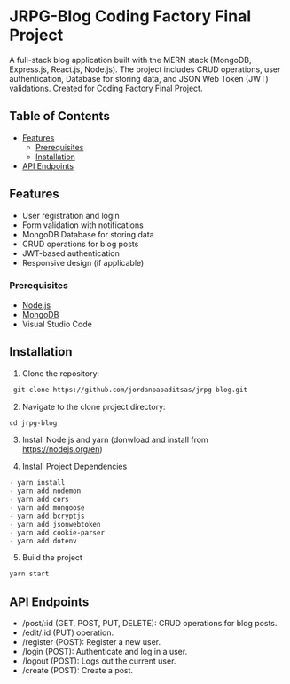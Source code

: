# JRPG-Blog    Coding Factory Final Project

A full-stack blog application built with the MERN stack (MongoDB, Express.js, React.js, Node.js). The project includes CRUD operations, user authentication, Database for storing data, and JSON Web Token (JWT) validations.
Created for Coding Factory Final Project.

## Table of Contents

- [Features](#features)
  - [Prerequisites](#prerequisites)
  - [Installation](#installation)
- [API Endpoints](#api-endpoints)

## Features

- User registration and login
- Form validation with notifications
- MongoDB Database for storing data
- CRUD operations for blog posts
- JWT-based authentication
- Responsive design (if applicable)

### Prerequisites

- [Node.js](https://nodejs.org/)
- [MongoDB](https://www.mongodb.com/)
- Visual Studio Code

## Installation 

1. Clone the repository:
```md
 git clone https://github.com/jordanpapaditsas/jrpg-blog.git
 ```
2. Navigate to the clone project directory:
 ```md
 cd jrpg-blog
 ```
3. Install Node.js and yarn (donwload and install from https://nodejs.org/en)  

4. Install Project Dependencies
```md
- yarn install
- yarn add nodemon
- yarn add cors
- yarn add mongoose
- yarn add bcryptjs
- yarn add jsonwebtoken
- yarn add cookie-parser
- yarn add dotenv
```
5. Build the project
```md
yarn start
```

## API Endpoints

- /post/:id (GET, POST, PUT, DELETE): CRUD operations for blog posts.
- /edit/:id (PUT) operation.
- /register (POST): Register a new user.
- /login (POST): Authenticate and log in a user.
- /logout (POST): Logs out the current user.
- /create (POST): Create a post.




